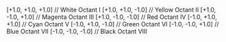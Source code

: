 [+1.0, +1.0, +1.0]   // White   Octant I
[+1.0, +1.0, -1.0]   // Yellow  Octant II
[+1.0, -1.0, +1.0]   // Magenta Octant III
[+1.0, -1.0, -1.0]   // Red     Octant IV
[-1.0, +1.0, +1.0]   // Cyan    Octant V
[-1.0, +1.0, -1.0]   // Green   Octant VI
[-1.0, -1.0, +1.0]   // Blue    Octant VII
[-1.0, -1.0, -1.0]   // Black   Octant VIII

